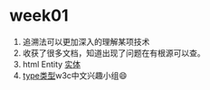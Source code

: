 # week01
1. 追溯法可以更加深入的理解某项技术
2. 收获了很多文档，知道出现了问题在有根源可以查。
3. html Entity  [实体](https://html.spec.whatwg.org/multipage/named-characters.html#named-character-references)
4. [type类型](https://www.w3.org/html/ig/zh/wiki/ES5/%E7%B1%BB%E5%9E%8B)w3c中文兴趣小组😄